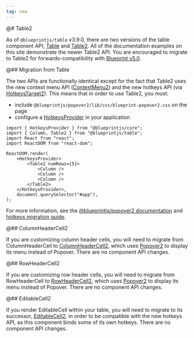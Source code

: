 ```yaml
---
tag: new
---
```


@# Table2

As of `@blueprintjs/table` v3.9.0, there are two versions of the table component API,
[Table](#table/api.table) and [Table2](#table/table2). All of the documentation examples
on this site demonstrate the newer Table2 API. You are encouraged to migrate to Table2
for forwards-compatibility with [Blueprint v5.0](https://github.com/palantir/blueprint/wiki/Blueprint-5.0).

@## Migration from Table

The two APIs are functionally identical except for the fact that Table2 uses the new context menu API
([ContextMenu2](#popover2-package/context-menu2)) and the new hotkeys API (via
[HotkeysTarget2](#core/components/hotkeys-target2)). This means that in order to use Table2, you must:

- include `@blueprintjs/popover2/lib/css/blueprint-popover2.css` on the page
- configure a [HotkeysProvider](#core/context/hotkeys-provider) in your application

```tsx
import { HotkeysProvider } from "@blueprintjs/core";
import { Column, Table2 } from "@blueprintjs/table";
import React from "react";
import ReactDOM from "react-dom";

ReactDOM.render(
    <HotkeysProvider>
        <Table2 numRows={5}>
            <Column />
            <Column />
            <Column />
        </Table2>
    </HotkeysProvider>,
    document.querySelector("#app"),
);
```

For more information, see the [@blueprintjs/popover2 documentation](#popover2-package) and
[hotkeys migration guide](https://github.com/palantir/blueprint/wiki/HotkeysTarget-&-useHotkeys-migration).

@## ColumnHeaderCell2

If you are customizing column header cells, you will need to migrate from ColumnHeaderCell to
[ColumnHeaderCell2](#table/api.columnheadercell2), which uses [Popover2](#popover2-package/popover2) to display
its menu instead of Popover. There are no component API changes.

@## RowHeaderCell2

If you are customizing row header cells, you will need to migrate from RowHeaderCell to
[RowHeaderCell2](#table/api.rowheadercell2), which uses [Popover2](#popover2-package/popover2) to display
its menu instead of Popover. There are no component API changes.

@## EditableCell2

If you render EditableCell within your table, you will need to migrate to its successor,
[EditableCell2](#table/api.editablecell2), in order to be compatible with the new hotkeys API, as this
component binds some of its own hotkeys. There are no component API changes.
